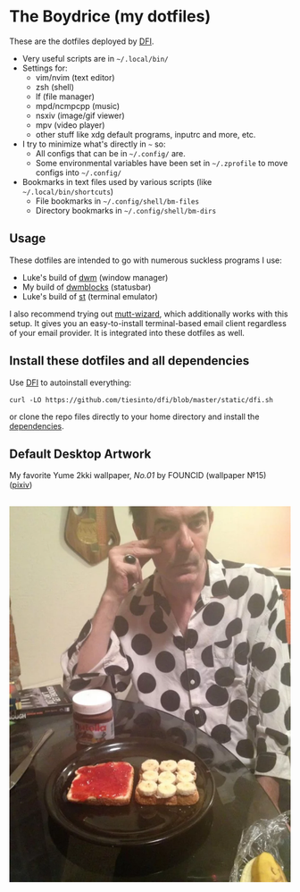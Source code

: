 # The Boydrice (my dotfiles)

These are the dotfiles deployed by [DFI](https://github.com/tiesinto/dfi).

- Very useful scripts are in `~/.local/bin/`
- Settings for:
	- vim/nvim (text editor)
	- zsh (shell)
	- lf (file manager)
	- mpd/ncmpcpp (music)
	- nsxiv (image/gif viewer)
	- mpv (video player)
	- other stuff like xdg default programs, inputrc and more, etc.
- I try to minimize what's directly in `~` so:
	- All configs that can be in `~/.config/` are.
	- Some environmental variables have been set in `~/.zprofile` to move configs into `~/.config/`
- Bookmarks in text files used by various scripts (like `~/.local/bin/shortcuts`)
	- File bookmarks in `~/.config/shell/bm-files`
	- Directory bookmarks in `~/.config/shell/bm-dirs`

## Usage

These dotfiles are intended to go with numerous suckless programs I use:

- Luke's build of [dwm](https://github.com/lukesmithxyz/dwm) (window manager)
- My build of [dwmblocks](https://github.com/tiesinto/dwmblocks) (statusbar)
- Luke's build of [st](https://github.com/lukesmithxyz/st) (terminal emulator)

I also recommend trying out
[mutt-wizard](https://github.com/lukesmithxyz/mutt-wizard), which additionally
works with this setup. It gives you an easy-to-install terminal-based email
client regardless of your email provider. It is integrated into these dotfiles
as well.

## Install these dotfiles and all dependencies

Use [DFI](https://github.com/tiesinto/dfi) to autoinstall everything:

```
curl -LO https://github.com/tiesinto/dfi/blob/master/static/dfi.sh
```

or clone the repo files directly to your home directory and install the
[dependencies](https://github.com/tiesinto/dfi/blob/master/static/progs.csv).

## Default Desktop Artwork

My favorite Yume 2kki wallpaper, *No.01* by FOUNCID (wallpaper №15) ([pixiv](https://www.pixiv.net/users/796402))

##

<img src="./boyd.webp" title="Boyd Rice">

